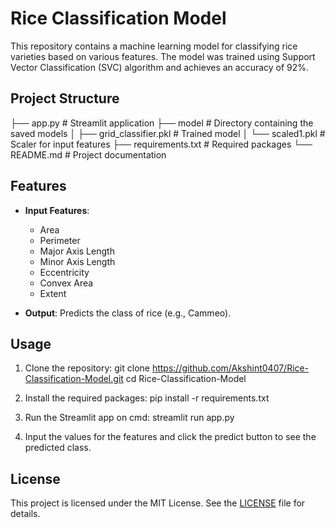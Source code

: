 # Rice Classification Model

This repository contains a machine learning model for classifying rice varieties based on various features. The model was trained using Support Vector Classification (SVC) algorithm and achieves an accuracy of 92%.

## Project Structure
├── app.py # Streamlit application
├── model # Directory containing the saved models
│ ├── grid_classifier.pkl # Trained model
│ └── scaled1.pkl # Scaler for input features
├── requirements.txt # Required packages
└── README.md # Project documentation

## Features

- **Input Features**: 
  - Area
  - Perimeter
  - Major Axis Length
  - Minor Axis Length
  - Eccentricity
  - Convex Area
  - Extent

- **Output**: Predicts the class of rice (e.g., Cammeo).

## Usage

1. Clone the repository:
git clone https://github.com/Akshint0407/Rice-Classification-Model.git
cd Rice-Classification-Model


2. Install the required packages:
pip install -r requirements.txt

3. Run the Streamlit app on cmd:
streamlit run app.py


4. Input the values for the features and click the predict button to see the predicted class.

## License

This project is licensed under the MIT License. See the [LICENSE](LICENSE) file for details.
